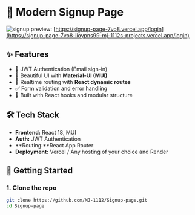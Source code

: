 # 🚀 Modern Signup Page

![signup preview](https://signup-page-7vo8.vercel.app/login): [https://signup-page-7vo8.vercel.app/login](https://signup-page-7vo8-iioypns99-mj-1112s-projects.vercel.app/login)

## ✨ Features

- 🔐 JWT Authentication (Email sign-in)
- 🎨 Beautiful UI with **Material-UI (MUI)**
- 🔄 Realtime routing with **React dynamic routes**
- ✅ Form validation and error handling
- 🧠 Built with React hooks and modular structure

## 🛠️ Tech Stack

- **Frontend:**  React 18,  MUI
- **Auth:** JWT Authentication
- **Routing:**React App Router
- **Deployment:** Vercel / Any hosting of your choice and Render


## 🚧 Getting Started

### 1. Clone the repo

```bash
git clone https://github.com/MJ-1112/Signup-page.git
cd Signup-page
